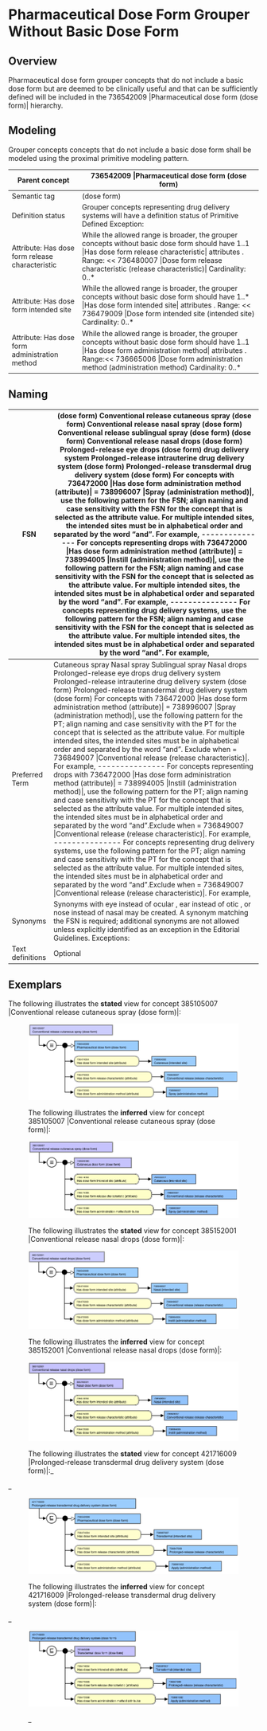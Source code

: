 # Pharmaceutical Dose Form Grouper Without Basic Dose Form

## Overview

Pharmaceutical dose form grouper concepts that do not include a basic dose form but are deemed to be clinically useful and that can be sufficiently defined will be included in the 736542009 |Pharmaceutical dose form (dose form)| hierarchy.

## Modeling

Grouper concepts concepts that do not include a basic dose form shall be modeled using the proximal primitive modeling pattern. 

| Parent concept | 736542009 \|Pharmaceutical dose form (dose form) |
|---|---|
| Semantic tag | (dose form) |
| Definition status | Grouper concepts representing drug delivery systems will have a definition status of Primitive Defined Exception: |
| Attribute: Has dose form release characteristic | While the allowed range is broader, the grouper concepts without basic dose form should have 1..1 \|Has dose form release characteristic\| attributes . Range: << 736480007 \|Dose form release characteristic (release characteristic)\| Cardinality: 0..* |
| Attribute: Has dose form intended site | While the allowed range is broader, the grouper concepts without basic dose form should have 1..* \|Has dose form intended site\| attributes . Range: << 736479009 \|Dose form intended site (intended site) Cardinality: 0..* |
| Attribute: Has dose form administration method | While the allowed range is broader, the grouper concepts without basic dose form should have 1..1 \|Has dose form administration method\| attributes . Range:<< 736665006 \|Dose form administration method (administration method) Cardinality: 0..* |

## Naming

| FSN | <Dose form release characteristic> <Dose form intended site FSN> <Dose form administration method> (dose form) Conventional release cutaneous spray (dose form) Conventional release nasal spray (dose form) Conventional release sublingual spray (dose form) <Dose form release characteristic> <Dose form intended site FSN> <Dose form administration method> (dose form) Conventional release nasal drops (dose form) Prolonged-release eye drops (dose form) <Dose form release characteristic> <Dose form intended site FSN> drug delivery system Prolonged-release intrauterine drug delivery system (dose form) Prolonged-release transdermal drug delivery system (dose form) For concepts with 736472000 \|Has dose form administration method (attribute)\| = 738996007 \|Spray (administration method)\|, use the following pattern for the FSN; align naming and case sensitivity with the FSN for the concept that is selected as the attribute value. For multiple intended sites, the intended sites must be in alphabetical order and separated by the word “and”. For example, --------------- For concepts representing drops with 736472000 \|Has dose form administration method (attribute)\| = 738994005 \|Instill (administration method)\|, use the following pattern for the FSN; align naming and case sensitivity with the FSN for the concept that is selected as the attribute value. For multiple intended sites, the intended sites must be in alphabetical order and separated by the word “and”. For example, --------------- For concepts representing drug delivery systems, use the following pattern for the FSN; align naming and case sensitivity with the FSN for the concept that is selected as the attribute value. For multiple intended sites, the intended sites must be in alphabetical order and separated by the word “and”. For example, |
|---|---|
| Preferred Term | <Dose form release characteristic> <Dose form intended site FSN> <Dose form administration method> Cutaneous spray Nasal spray Sublingual spray <Dose form release characteristic> <Dose form intended site FSN> <Dose form administration method> Nasal drops Prolonged-release eye drops <Dose form release characteristic> <Dose form intended site FSN> drug delivery system Prolonged-release intrauterine drug delivery system (dose form) Prolonged-release transdermal drug delivery system (dose form) For concepts with 736472000 \|Has dose form administration method (attribute)\| = 738996007 \|Spray (administration method)\|, use the following pattern for the PT; align naming and case sensitivity with the PT for the concept that is selected as the attribute value. For multiple intended sites, the intended sites must be in alphabetical order and separated by the word “and”. Exclude <Dose form release characteristic> when = 736849007 \|Conventional release (release characteristic)\|. For example, --------------- For concepts representing drops with 736472000 \|Has dose form administration method (attribute)\| = 738994005 \|Instill (administration method)\|, use the following pattern for the PT; align naming and case sensitivity with the PT for the concept that is selected as the attribute value. For multiple intended sites, the intended sites must be in alphabetical order and separated by the word “and”.Exclude <Dose form release characteristic> when = 736849007 \|Conventional release (release characteristic)\|. For example, --------------- For concepts representing drug delivery systems, use the following pattern for the PT; align naming and case sensitivity with the PT for the concept that is selected as the attribute value. For multiple intended sites, the intended sites must be in alphabetical order and separated by the word “and”.Exclude <Dose form release characteristic> when = 736849007 \|Conventional release (release characteristic)\|. For example, |
| Synonyms | Synonyms with eye instead of ocular , ear instead of otic , or nose instead of nasal may be created. A synonym matching the FSN is required; additional synonyms are not allowed unless explicitly identified as an exception in the Editorial Guidelines. Exceptions: |
| Text definitions | Optional |

## Exemplars

The following illustrates the **stated** view for concept 385105007 |Conventional release cutaneous spray (dose form)|:

<figure><img src="images/179931628.png" alt="" title=""><figcaption><p>The following illustrates the <strong>inferred</strong> view for concept 385105007 |Conventional release cutaneous spray (dose form)|:</p></figcaption></figure>

<figure><img src="images/179931619.png" alt="" title=""><figcaption><p>The following illustrates the <strong>stated</strong> view for concept 385152001 |Conventional release nasal drops (dose form)|:</p></figcaption></figure>

<figure><img src="images/179931626.png" alt="" title=""><figcaption><p>The following illustrates the <strong>inferred</strong> view for concept 385152001 |Conventional release nasal drops (dose form)|:</p></figcaption></figure>

<figure><img src="images/179931618.png" alt="" title=""><figcaption><p>The following illustrates the <strong>stated</strong> view for concept 421716009 |Prolonged-release transdermal drug delivery system (dose form)|:_</p></figcaption></figure>

_

<figure><img src="images/179931624.png" alt="" title=""><figcaption><p>The following illustrates the <strong>inferred</strong> view for concept 421716009 |Prolonged-release transdermal drug delivery system (dose form)|:</p></figcaption></figure>

_

<figure><img src="images/179931617.png" alt="" title=""><figcaption><p>_</p></figcaption></figure>

  
